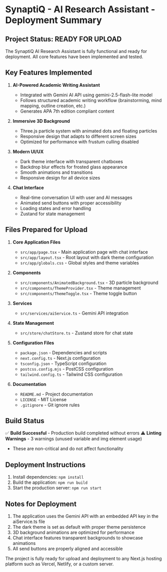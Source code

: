 # SynaptiQ - AI Research Assistant - Deployment Summary

## Project Status: READY FOR UPLOAD

The SynaptiQ AI Research Assistant is fully functional and ready for deployment. All core features have been implemented and tested.

## Key Features Implemented

1. **AI-Powered Academic Writing Assistant**
   - Integrated with Gemini AI API using gemini-2.5-flash-lite model
   - Follows structured academic writing workflow (brainstorming, mind mapping, outline creation, etc.)
   - Generates APA 7th edition compliant content

2. **Immersive 3D Background**
   - Three.js particle system with animated dots and floating particles
   - Responsive design that adapts to different screen sizes
   - Optimized for performance with frustum culling disabled

3. **Modern UI/UX**
   - Dark theme interface with transparent chatboxes
   - Backdrop blur effects for frosted glass appearance
   - Smooth animations and transitions
   - Responsive design for all device sizes

4. **Chat Interface**
   - Real-time conversation UI with user and AI messages
   - Animated send buttons with proper accessibility
   - Loading states and error handling
   - Zustand for state management

## Files Prepared for Upload

1. **Core Application Files**
   - `src/app/page.tsx` - Main application page with chat interface
   - `src/app/layout.tsx` - Root layout with dark theme configuration
   - `src/app/globals.css` - Global styles and theme variables

2. **Components**
   - `src/components/AnimatedBackground.tsx` - 3D particle background
   - `src/components/ThemeProvider.tsx` - Theme management
   - `src/components/ThemeToggle.tsx` - Theme toggle button

3. **Services**
   - `src/services/aiService.ts` - Gemini API integration

4. **State Management**
   - `src/store/chatStore.ts` - Zustand store for chat state

5. **Configuration Files**
   - `package.json` - Dependencies and scripts
   - `next.config.ts` - Next.js configuration
   - `tsconfig.json` - TypeScript configuration
   - `postcss.config.mjs` - PostCSS configuration
   - `tailwind.config.ts` - Tailwind CSS configuration

6. **Documentation**
   - `README.md` - Project documentation
   - `LICENSE` - MIT License
   - `.gitignore` - Git ignore rules

## Build Status

✅ **Build Successful** - Production build completed without errors
⚠️ **Linting Warnings** - 3 warnings (unused variable and img element usage)
   - These are non-critical and do not affect functionality

## Deployment Instructions

1. Install dependencies: `npm install`
2. Build the application: `npm run build`
3. Start the production server: `npm run start`

## Notes for Deployment

1. The application uses the Gemini API with an embedded API key in the aiService.ts file
2. The dark theme is set as default with proper theme persistence
3. 3D background animations are optimized for performance
4. Chat interface features transparent backgrounds to showcase animations
5. All send buttons are properly aligned and accessible

The project is fully ready for upload and deployment to any Next.js hosting platform such as Vercel, Netlify, or a custom server.